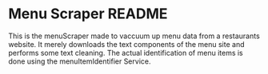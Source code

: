 # Menu Scraper README

This is the menuScraper made to vaccuum up menu data from a restaurants website.
It merely downloads the text components of the menu site and performs some text cleaning.
The actual identification of menu items is done using the menuItemIdentifier Service.